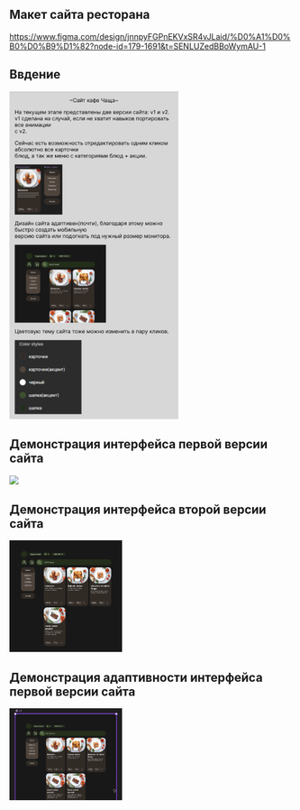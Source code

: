 ## Макет сайта ресторана
https://www.figma.com/design/jnnpyFGPnEKVxSR4vJLaid/%D0%A1%D0%B0%D0%B9%D1%82?node-id=179-1691&t=SENLUZedBBoWymAU-1

## Ввдение
<img src="https://github.com/eddaru/edaru_design/blob/main/Figma_5u7w0hYfu9.png" width="300">

## Демонстрация интерфейса первой версии сайта
<img src="https://github.com/eddaru/edaru_design/blob/main/Figma_IBuMVnRwfW.gif" width="200">

## Демонстрация интерфейса второй версии сайта
<img src="https://github.com/eddaru/edaru_design/blob/main/Figma_m1z1Libojd.gif" width="200">

## Демонстрация адаптивности интерфейса первой версии сайта
<img src="https://github.com/eddaru/edaru_design/blob/main/Figma_8RTKUod3LW.gif" width="200">
